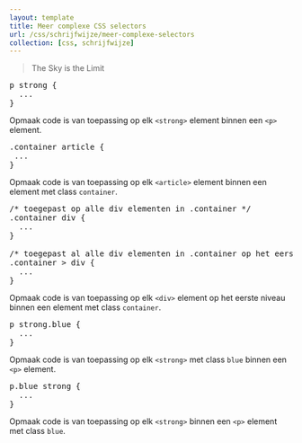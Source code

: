 ```yaml
---
layout: template
title: Meer complexe CSS selectors
url: /css/schrijfwijze/meer-complexe-selectors
collection: [css, schrijfwijze]
---
```

					
<blockquote><p>The Sky is the Limit</p></blockquote>



<pre data-enlighter-theme="beyond" data-enlighter-language="css">p strong {
  ...
}</pre> 



<p>Opmaak code is van toepassing op elk <code>&lt;strong&gt;</code> element binnen een <code>&lt;p&gt;</code> element.</p>



<pre data-enlighter-theme="beyond" data-enlighter-language="css">.container article {
 ... 
}</pre>



<p>Opmaak code is van toepassing op elk <code>&lt;article&gt;</code> element binnen een  element met class <code>container</code>.</p>



<pre data-enlighter-theme="beyond" data-enlighter-language="css">/* toegepast op alle div elementen in .container */
.container div {
  ...
}

/* toegepast al alle div elementen in .container op het eerste niveau */
.container &gt; div {
  ...
}</pre>



<p>Opmaak code is van toepassing op elk <code>&lt;div&gt;</code> element op het eerste niveau binnen een  element met class <code>container</code>.</p>



<pre data-enlighter-theme="beyond" data-enlighter-language="css">p strong.blue {
  ...
}</pre>



<p>Opmaak code is van toepassing op elk <code>&lt;strong&gt;</code> met class <code>blue</code> binnen een <code>&lt;p&gt;</code> element.</p>



<pre data-enlighter-theme="beyond" data-enlighter-language="css">
p.blue strong {
  ...
}</pre>



<p>Opmaak code is van toepassing op elk <code>&lt;strong&gt;</code> binnen een <code>&lt;p&gt;</code> element met class <code>blue</code>.</p>